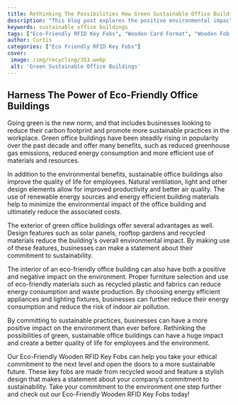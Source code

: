 ```yaml
---
title: Rethinking The Possibilities How Green Sustainable Office Buildings Help The Environment
description: "This blog post explores the positive environmental impact of green sustainable office buildings Learn how they reduce emissions and help protect our environment"
keywords: sustainable office buildings
tags: ["Eco-Friendly RFID Key Fobs", "Wooden Card Format", "Wooden Fob Format", "Office Buildings", "Government Buildings"]
author: Curtis
categories: ["Eco Friendly RFID Key Fobs"]
cover: 
 image: /img/recycling/353.webp
 alt: 'Green Sustainable Office Buildings'
---
```

## Harness The Power of Eco-Friendly Office Buildings

Going green is the new norm, and that includes businesses looking to reduce their carbon footprint and promote more sustainable practices in the workplace. Green office buildings have been steadily rising in popularity over the past decade and offer many benefits, such as reduced greenhouse gas emissions, reduced energy consumption and more efficient use of materials and resources.

In addition to the environmental benefits, sustainable office buildings also improve the quality of life for employees. Natural ventilation, light and other design elements allow for improved productivity and better air quality. The use of renewable energy sources and energy efficient building materials help to minimize the environmental impact of the office building and ultimately reduce the associated costs.

The exterior of green office buildings offer several advantages as well. Design features such as solar panels, rooftop gardens and recycled materials reduce the building's overall environmental impact. By making use of these features, businesses can make a statement about their commitment to sustainability.

The interior of an eco-friendly office building can also have both a positive and negative impact on the environment. Proper furniture selection and use of eco-friendly materials such as recycled plastic and fabrics can reduce energy consumption and waste production. By choosing energy efficient appliances and lighting fixtures, businesses can further reduce their energy consumption and reduce the risk of indoor air pollution.

By committing to sustainable practices, businesses can have a more positive impact on the environment than ever before. Rethinking the possibilities of green, sustainable office buildings can have a huge impact and create a better quality of life for employees and the environment. 

Our Eco-Friendly Wooden RFID Key Fobs can help you take your ethical commitment to the next level and open the doors to a more sustainable future. These key fobs are made from recycled wood and feature a stylish design that makes a statement about your company’s commitment to sustainability. Take your commitment to the environment one step further and check out our Eco-Friendly Wooden RFID Key Fobs today!
